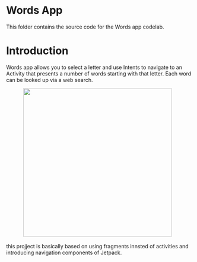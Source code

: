 # Words App

This folder contains the source code for the Words app codelab.


# Introduction
Words app allows you to select a letter and use Intents to navigate to an Activity that
presents a number of words starting with that letter. Each word can be looked up via a web search.

<p align="center"> <img 
Src="https://github.com/arajshow/JetPack-Introduction/blob/master/word%20app%20gif.gif" height=400 /> &nbsp;&nbsp;
<p align="center">

this projject is basically based on using fragments innsted of activities and introducing
navigation components of Jetpack.


